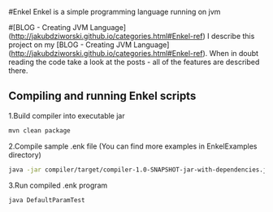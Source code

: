#Enkel
Enkel is a simple programming language running on jvm

#[BLOG - Creating JVM Language] (http://jakubdziworski.github.io/categories.html#Enkel-ref)
I describe this project on my [BLOG - Creating JVM Language] (http://jakubdziworski.github.io/categories.html#Enkel-ref).
When in doubt reading the code take a look at the posts - all of the features are described there.

## Compiling and running Enkel scripts
1.Build compiler into executable jar

```bash
mvn clean package
```
2.Compile sample .enk file (You can find more examples in EnkelExamples directory)

```bash
java -jar compiler/target/compiler-1.0-SNAPSHOT-jar-with-dependencies.jar  EnkelExamples/DefaultParamTest.enk
```

3.Run compiled .enk program

```bash
java DefaultParamTest
```
